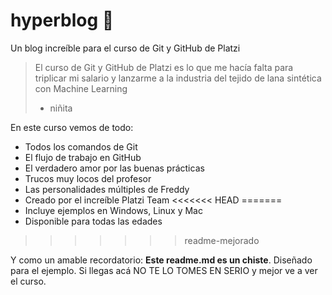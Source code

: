 # hyperblog 💚
Un blog increíble para el curso de Git y GitHub de Platzi
>El curso de Git y GitHub de Platzi es lo que me hacía falta para triplicar mi salario y lanzarme a la industria del tejido de lana sintética con Machine Learning
> - niñita

En este curso vemos de todo: 
- Todos los comandos de Git
- El flujo de trabajo en GitHub
- El verdadero amor por las buenas prácticas
- Trucos muy locos del profesor
- Las personalidades múltiples de Freddy
- Creado por el increíble Platzi Team
<<<<<<< HEAD
=======
- Incluye ejemplos en Windows, Linux y Mac
- Disponible para todas las edades
>>>>>>> readme-mejorado

Y como un amable recordatorio: **Este readme.md es un chiste**. Diseñado para el ejemplo. Si llegas acá NO TE LO TOMES EN SERIO y mejor ve a ver el curso.